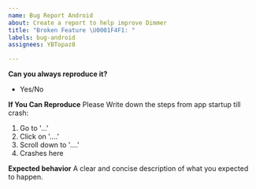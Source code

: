 ```yaml
---
name: Bug Report Android
about: Create a report to help improve Dimmer
title: "Broken Feature \U0001F4F1: "
labels: bug-android
assignees: YBTopaz8

---
```


**Can you always reproduce it?**
- Yes/No

**If You Can Reproduce**
Please Write down the steps from app startup till crash:
1. Go to '...'
2. Click on '....'
3. Scroll down to '....'
4. Crashes here

**Expected behavior**
A clear and concise description of what you expected to happen.
